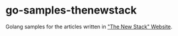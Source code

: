 go-samples-thenewstack
======================

Golang samples for the articles written in ["The New Stack" Website](https://thenewstack.io/understanding-golang-type-system/). 
